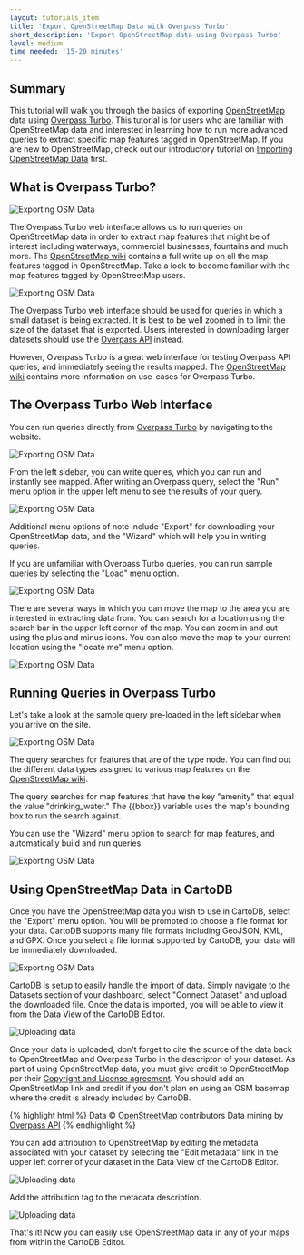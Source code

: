 ```yaml
---
layout: tutorials_item
title: 'Export OpenStreetMap Data with Overpass Turbo'
short_description: 'Export OpenStreetMap data using Overpass Turbo'
level: medium
time_needed: '15-20 minutes'
---
```


## Summary
This tutorial will walk you through the basics of exporting [OpenStreetMap](http://www.openstreetmap.org/) data using [Overpass Turbo](http://overpass-turbo.eu/). This tutorial is for users who are familiar with OpenStreetMap data and interested in learning how to run more advanced queries to extract specific map features tagged in OpenStreetMap. If you are new to OpenStreetMap, check out our introductory tutorial on [Importing OpenStreetMap Data](http://docs.cartodb.com/tutorials/osm.html) first.

## What is Overpass Turbo?
<p class="wrap-border"><img src="{{ '/img/layout/tutorials/overpassturbo/img1.png' | prepend: site.baseurl }}" alt="Exporting OSM Data" /></p>

The Overpass Turbo web interface allows us to run queries on OpenStreetMap data in order to extract map features that might be of interest including waterways, commercial businesses, fountains and much more. The [OpenStreetMap wiki](http://wiki.openstreetmap.org/wiki/Map_Features) contains a full write up on all the map features tagged in OpenStreetMap. Take a look to become familiar with the map features tagged by OpenStreetMap users.

<p class="wrap-border"><img src="{{ '/img/layout/tutorials/overpassturbo/img2.png' | prepend: site.baseurl }}" alt="Exporting OSM Data" /></p>

The Overpass Turbo web interface should be used for queries in which a small dataset is being extracted. It is best to be well zoomed in to limit the size of the dataset that is exported. Users interested in downloading larger datasets should use the [Overpass API](http://wiki.openstreetmap.org/wiki/Overpass_API) instead.

However, Overpass Turbo is a great web interface for testing Overpass API queries, and immediately seeing the results mapped. The [OpenStreetMap wiki](http://wiki.openstreetmap.org/wiki/Overpass_turbo) contains more information on use-cases for Overpass Turbo.

## The Overpass Turbo Web Interface
You can run queries directly from [Overpass Turbo](http://overpass-turbo.eu/) by navigating to the website.   

<p class="wrap-border"><img src="{{ '/img/layout/tutorials/overpassturbo/img1.png' | prepend: site.baseurl }}" alt="Exporting OSM Data" /></p>

From the left sidebar, you can write queries, which you can run and instantly see mapped. After writing an Overpass query, select the "Run" menu option in the upper left menu to see the results of your query. 

<p class="wrap-border"><img src="{{ '/img/layout/tutorials/overpassturbo/img3.png' | prepend: site.baseurl }}" alt="Exporting OSM Data" /></p>

Additional menu options of note include "Export" for downloading your OpenStreetMap data, and the "Wizard" which will help you in writing queries. 

If you are unfamiliar with Overpass Turbo queries, you can run sample queries by selecting the "Load" menu option. 

<p class="wrap-border"><img src="{{ '/img/layout/tutorials/overpassturbo/img4.png' | prepend: site.baseurl }}" alt="Exporting OSM Data" /></p>

There are several ways in which you can move the map to the area you are interested in extracting data from. You can search for a location using the search bar in the upper left corner of the map. You can zoom in and out using the plus and minus icons. You can also move the map to your current location using the "locate me" menu option.

<p class="wrap-border"><img src="{{ '/img/layout/tutorials/overpassturbo/img5.png' | prepend: site.baseurl }}" alt="Exporting OSM Data" /></p>

## Running Queries in Overpass Turbo
Let's take a look at the sample query pre-loaded in the left sidebar when you arrive on the site. 

<p class="wrap-border"><img src="{{ '/img/layout/tutorials/overpassturbo/img6.png' | prepend: site.baseurl }}" alt="Exporting OSM Data" /></p>

The query searches for features that are of the type node. You can find out the different data types assigned to various map features on the [OpenStreetMap wiki](http://wiki.openstreetmap.org/wiki/Map_Features). 

The query searches for map features that have the key "amenity" that equal the value "drinking_water." The {{bbox}} variable uses the map's bounding box to run the search against.

You can use the "Wizard" menu option to search for map features, and automatically build and run queries. 

<p class="wrap-border"><img src="{{ '/img/layout/tutorials/overpassturbo/img7.png' | prepend: site.baseurl }}" alt="Exporting OSM Data" /></p>

## Using OpenStreetMap Data in CartoDB
Once you have the OpenStreetMap data you wish to use in CartoDB, select the "Export" menu option. You will be prompted to choose a file format for your data. CartoDB supports many file formats including GeoJSON, KML, and GPX. Once you select a file format supported by CartoDB, your data will be immediately downloaded.

<p class="wrap-border"><img src="{{ '/img/layout/tutorials/overpassturbo/img8.png' | prepend: site.baseurl }}" alt="Exporting OSM Data" /></p>

CartoDB is setup to easily handle the import of data. Simply navigate to the Datasets section of your dashboard, select "Connect Dataset" and upload the downloaded file. Once the data is imported, you will be able to view it from the Data View of the CartoDB Editor.

<p class="wrap-border"><img src="{{ '/img/layout/tutorials/overpassturbo/img11.png' | prepend: site.baseurl }}" alt="Uploading data" /></p>

Once your data is uploaded, don't forget to cite the source of the data back to OpenStreetMap and Overpass Turbo in the descripton of your dataset. As part of using OpenStreetMap data, you must give credit to OpenStreetMap per their [Copyright and License agreement](http://www.openstreetmap.org/copyright). You should add an OpenStreetMap link and credit if you don't plan on using an OSM basemap where the credit is already included by CartoDB. 

{% highlight html %}
Data © [OpenStreetMap](http://www.openstreetmap.org/copyright) contributors
Data mining by [Overpass API](http://overpass-api.de/)
{% endhighlight %}

You can add attribution to OpenStreetMap by editing the metadata associated with your dataset by selecting the "Edit metadata" link in the upper left corner of your dataset in the Data View of the CartoDB Editor. 

<p class="wrap-border"><img src="{{ '/img/layout/tutorials/overpassturbo/img9.png' | prepend: site.baseurl }}" alt="Uploading data" /></p>

Add the attribution tag to the metadata description.

<p class="wrap-border"><img src="{{ '/img/layout/tutorials/overpassturbo/img12.png' | prepend: site.baseurl }}" alt="Uploading data" /></p>

That's it! Now you can easily use OpenStreetMap data in any of your maps from within the CartoDB Editor.
